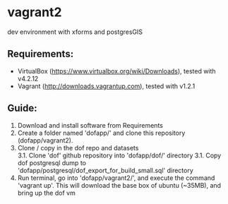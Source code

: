 vagrant2
========

dev environment with xforms and postgresGIS

## Requirements:
- VirtualBox (https://www.virtualbox.org/wiki/Downloads), tested with v4.2.12
- Vagrant (http://downloads.vagrantup.com), tested with v1.2.1

## Guide:  
1. Download and install software from Requirements  
2. Create a folder named 'dofapp/' and clone this repository (dofapp/vagrant2).  
3. Clone / copy in the dof repo and datasets  
    3.1. Clone 'dof' github repository into 'dofapp/dof/' directory
    3.1. Copy dof postgresql dump to 'dofapp/postgresql/dof_export_for_build_small.sql' directory
4. Run terminal, go into 'dofapp/vagrant2/', and execute the command 'vagrant up'. This will download the base box of ubuntu (~35MB), and bring up the dof vm
